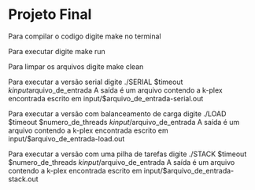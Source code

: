 # Projeto Final
Para compilar o codigo digite make no terminal

Para executar digite make run

Para limpar os arquivos digite make clean

Para executar a versão serial digite ./SERIAL $timeout $k input$arquivo_de_entrada
A saída é um arquivo contendo a k-plex encontrada escrito em input/$arquivo_de_entrada-serial.out

Para executar a versão com balanceamento de carga digite ./LOAD $timeout $numero_de_threads $k input/$arquivo_de_entrada
A saída é um arquivo contendo a k-plex encontrada escrito em input/$arquivo_de_entrada-load.out

Para executar a versão com uma pilha de tarefas digite ./STACK $timeout $numero_de_threads $k input/$arquivo_de_entrada
A saída é um arquivo contendo a k-plex encontrada escrito em input/$arquivo_de_entrada-stack.out